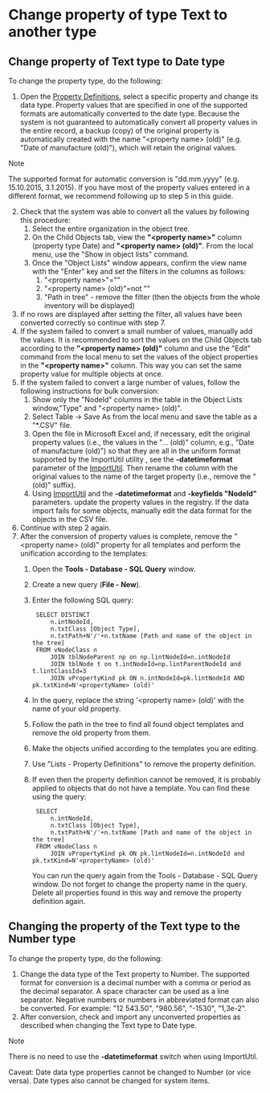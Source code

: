 # Change property of type Text to another type
      
## Change property of Text type to Date type
      
To change the property type, do the following:
     
1. Open the [Property Definitions](../../list-of-windows/alvao-webapp/administration/asset-management/property-definitions/detail), select a specific property and change its data type. Property values that are specified in one of the supported formats are automatically converted to the date type. Because the system is not guaranteed to automatically convert all property values in the entire record, a backup (copy) of the original property is automatically created with the name "&lt;property name&gt; (old)"
(e.g. "Date of manufacture (old)"), which will retain the original values.

> [!NOTE]
> The supported format for automatic conversion is "dd.mm.yyyy" (e.g. 15.10.2015, 3.1.2015). If you have most of the property values entered in a different format, we recommend following up to step 5 in this guide. 

        
2. Check that the system was able to convert all the values by following this procedure:
    1. Select the entire organization in the object tree.
    2. On the Child Objects tab, view the **"&lt;property name&gt;"** column (property type Date) and **"&lt;property name&gt; (old)"**. From the local menu, use the "Show in object lists" command.
    3. Once the "Object Lists" window appears, confirm the view name with the "Enter" key and set the filters in the columns as follows:
        1. "&lt;property name&gt;"=""
        2. "&lt;property name&gt; (old)"=not ""
        3. "Path in tree" - remove the filter (then the objects from the whole inventory will be displayed)
3. If no rows are displayed after setting the filter, all values have been converted correctly so continue with step 7.
4. If the system failed to convert a small number of values, manually add the values. It is recommended to sort the values on the Child Objects tab according to the **"&lt;property name&gt; (old)"** column and use the "Edit" command from the local menu to set the values of the object properties in the **"&lt;property name&gt;"** column. This way you can set the same property value for multiple objects at once.
5. If the system failed to convert a large number of values, follow the following instructions for bulk conversion:
    1. Show only the "NodeId" columns in the table in the Object Lists window,"Type" and "&lt;property name&gt; (old)".
    2. Select Table -&gt; Save As from the local menu and save the table as a "\*.CSV" file.
    3. Open the file in Microsoft Excel and, if necessary, edit the original property values (i.e., the values in the "... (old)" column, e.g., "Date of manufacture (old)") so that they are all in the uniform format supported by the ImportUtil utility , see the **-datetimeformat** parameter of the [ImportUtil](../import-export-data/import-util). Then rename the column with the original values to the name of the target property (i.e., remove the "(old)" suffix).
    4. Using [ImportUtil](../import-export-data/import-util)
                    and the **-datetimeformat** and **-keyfields "NodeId"** parameters.
  update the property values in the registry. If the data import fails for some objects, manually edit the data format for the objects in the CSV file.
6. Continue with step 2 again.
7. After the conversion of property values is complete, remove the "&lt;property name&gt; (old)" property for all templates and perform the unification according to the templates:
    1. Open the **Tools - Database - SQL Query** window.
    2. Create a new query (**File - New**).
    3. Enter the following SQL query:

            SELECT DISTINCT
                n.intNodeId,
                n.txtClass [Object Type],
                n.txtPath+N'/'+n.txtName [Path and name of the object in the tree]
            FROM vNodeClass n
                JOIN tblNodeParent np on np.lintNodeId=n.intNodeId 
                JOIN tblNode t on t.intNodeId=np.lintParentNodeId and t.lintClassId=3
                JOIN vPropertyKind pk ON n.intNodeId=pk.lintNodeId AND pk.txtKind=N'<propertyName> (old)'
    4. In the query, replace the string '&lt;property name&gt; (old)' with the name of your old property.
    5. Follow the path in the tree to find all found object templates and remove the old property from them.
    6. Make the objects unified according to the templates you are editing.
    7. Use "Lists - Property Definitions" to remove the property definition.
    8. If even then the property definition cannot be removed, it is probably applied to objects that do not have a template. You can find these using the query:

            SELECT
                n.intNodeId,
                n.txtClass [Object Type],
                n.txtPath+N'/'+n.txtName [Path and name of the object in the tree]
            FROM vNodeClass n
                JOIN vPropertyKind pk ON pk.lintNodeId=n.intNodeId and pk.txtKind=N'<propertyName> (old)'

          You can run the query again from the Tools - Database - SQL Query window. Do not forget to change the property name in the query. Delete all properties found in this way and remove the property definition again.

## Changing the property of the Text type to the Number type
       
To change the property type, do the following:

1. Change the data type of the Text property to Number. The supported format for conversion is a decimal number with a comma or period as the decimal separator. A space character can be used as a line separator. Negative numbers or numbers in abbreviated format can also be converted. For example: "12 543.50", "980.56", "-1530", "1,3e-2".
2. After conversion, check and import any unconverted properties as described when changing the Text type to Date type. 

> [!NOTE]
> There is no need to use the **-datetimeformat** switch when using ImportUtil.

Caveat: Date data type properties cannot be changed to Number (or vice versa). Date types also cannot be changed for system items.
